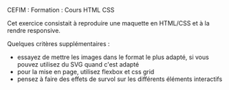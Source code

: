 CEFIM : Formation : Cours HTML CSS

Cet exercice consistait à reproduire une maquette en HTML/CSS et à la rendre responsive.

Quelques critères supplémentaires :
- essayez de mettre les images dans le format le plus adapté, si vous pouvez utilisez du SVG quand c'est adapté
- pour la mise en page, utilisez flexbox et css grid
- pensez à faire des effets de survol sur les différents éléments interactifs

